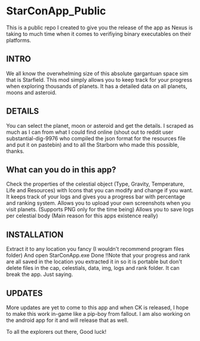 # StarConApp_Public
This is a public repo I created to give you the release of the app as Nexus is taking to much time when it comes to verifiying binary executables on their platforms.

## INTRO
We all know the overwhelming size of this absolute gargantuan space sim that is Starfield. This mod simply allows you to keep track for your progress when exploring thousands of planets. It has a detailed data on all planets, moons and asteroid.

## DETAILS
You can select the planet, moon or asteroid and get the details. I scraped as much as I can from what I could find online (shout out to reddit user substantial-dig-9976 who compiled the json format for the resources file and put it on pastebin) and to all the Starborn who made this possible, thanks.

## What can you do in this app?
Check the properties of the celestial object (Type, Gravity, Temperature, Life and Resources) with Icons that you can modify and change if you want.
It keeps track of your logs and gives you a progress bar with percentage and ranking system.
Allows you to upload your own screenshots when you visit planets. (Supports PNG only for the time being)
Allows you to save logs per celestial body (Main reason for this apps existence really)


## INSTALLATION
Extract it to any location you fancy (I wouldn't recommend program files folder)
And open StarConApp.exe
Done
!!Note that your progress and rank are all saved in the location you extracted it in so it is portable but don't delete files in the cap, celestials, data, img, logs and rank folder. It can break the app. Just saying.


## UPDATES
More updates are yet to come to this app and when CK is released, I hope to make this work in-game like a pip-boy from fallout.
I am also working on the android app for it and will release that as well.


To all the explorers out there,
Good luck!
